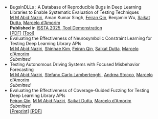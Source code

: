 - BugsInDLLs : A Database of Reproducible Bugs in Deep Learning Libraries to Enable Systematic Evaluation of Testing Techniques\
[M M Abid Naziri](/), Aman Kumar Singh, [Feiran Qin](https://nsdi.dev/), Benjamin Wu, [Saikat Dutta](https://www.cs.cornell.edu/~saikatd/), [Marcelo d'Amorim](https://damorim.github.io/)\
**Published** in [ISSTA 2025, Tool Demonstration](https://conf.researchr.org/details/issta-2025/issta-2025-tool-demonstrations/7/BugsInDLLs-A-Database-of-Reproducible-Bugs-in-Deep-Learning-Libraries-to-Enable-Sys)\
<a class="btn" href="{{ '/papers/bugsindlls.pdf' | relative_url }}" target="_blank" rel="noopener">[PDF]</a> [[Tool]](https://github.com/ncsu-swat/bugsindlls)
- Evaluating the Effectiveness of Neurosymbolic Constraint Learning for Testing Deep Learning Library APIs\
[M M Abid Naziri](/), [Shinhae Kim](https://shinhae-kim.github.io/), [Feiran Qin](https://nsdi.dev/), [Saikat Dutta](https://www.cs.cornell.edu/~saikatd/), [Marcelo d'Amorim](https://damorim.github.io/)\
_Submitted_
- Testing Autonomous Driving Systems with Focused Misbehavior Forecasting\
[M M Abid Naziri](/), [Stefano Carlo Lambertenghi](https://www.fortiss.org/en/results/scientific-publications/author/stefano-carlo-lambertenghi), [Andrea Stocco](https://tsigalko18.github.io/), [Marcelo d'Amorim](https://damorim.github.io/)\
_Submitted_
- Evaluating the Effectiveness of Coverage-Guided Fuzzing for Testing Deep Learning Library APIs\
[Feiran Qin](https://nsdi.dev/), [M M Abid Naziri](/), [Saikat Dutta](https://www.cs.cornell.edu/~saikatd/), [Marcelo d'Amorim](https://damorim.github.io/)\
_Submitted_ \
[[Preprint]](https://arxiv.org/abs/2509.14626) [[PDF]](https://arxiv.org/pdf/2509.14626)
